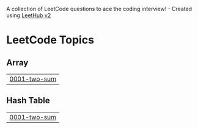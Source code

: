 A collection of LeetCode questions to ace the coding interview! - Created using [LeetHub v2](https://github.com/arunbhardwaj/LeetHub-2.0)
<!---LeetCode Topics Start-->
# LeetCode Topics
## Array
|  |
| ------- |
| [0001-two-sum](https://github.com/Michael3-3/LeetcodeProblems/tree/master/0001-two-sum) |
## Hash Table
|  |
| ------- |
| [0001-two-sum](https://github.com/Michael3-3/LeetcodeProblems/tree/master/0001-two-sum) |
<!---LeetCode Topics End-->